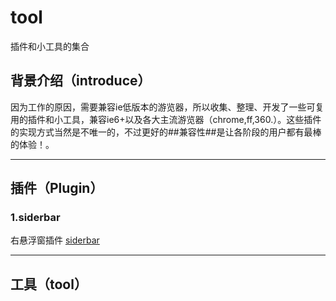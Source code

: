 # tool
插件和小工具的集合

## 背景介绍（introduce）
因为工作的原因，需要兼容ie低版本的游览器，所以收集、整理、开发了一些可复用的插件和小工具，兼容ie6+以及各大主流游览器（chrome,ff,360.）。这些插件的实现方式当然是不唯一的，不过更好的##兼容性##是让各阶段的用户都有最棒的体验！。

------
## 插件（Plugin）
### 1.siderbar
右悬浮窗插件 [siderbar](https://github.com/luuck/tool/tree/master/siderbar)

------
## 工具（tool）

